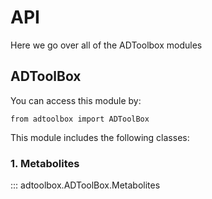# API

Here we go over all of the ADToolbox modules

## ADToolBox
You can access this module by:

```
from adtoolbox import ADToolBox 

```
This module includes the following classes:

### 1. Metabolites

::: adtoolbox.ADToolBox.Metabolites
